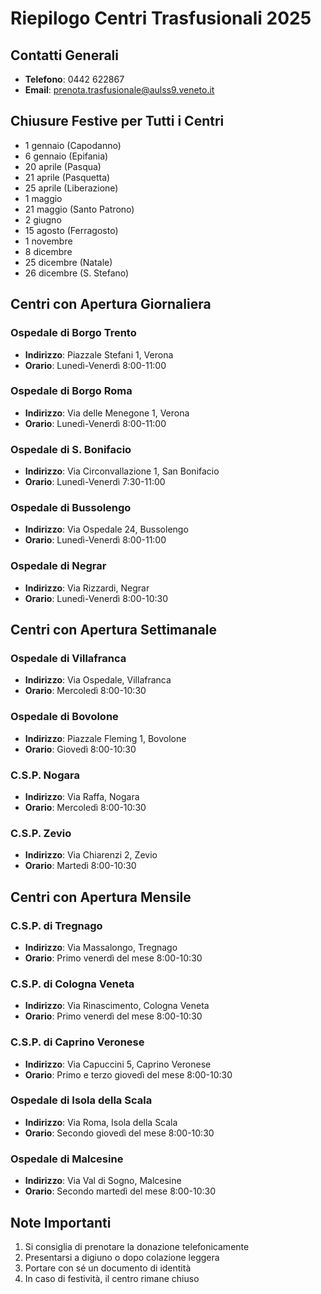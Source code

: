 # Riepilogo Centri Trasfusionali 2025

## Contatti Generali
- **Telefono**: 0442 622867
- **Email**: prenota.trasfusionale@aulss9.veneto.it

## Chiusure Festive per Tutti i Centri
- 1 gennaio (Capodanno)
- 6 gennaio (Epifania)
- 20 aprile (Pasqua)
- 21 aprile (Pasquetta)
- 25 aprile (Liberazione)
- 1 maggio
- 21 maggio (Santo Patrono)
- 2 giugno
- 15 agosto (Ferragosto)
- 1 novembre
- 8 dicembre
- 25 dicembre (Natale)
- 26 dicembre (S. Stefano)

## Centri con Apertura Giornaliera

### Ospedale di Borgo Trento
- **Indirizzo**: Piazzale Stefani 1, Verona
- **Orario**: Lunedì-Venerdì 8:00-11:00

### Ospedale di Borgo Roma
- **Indirizzo**: Via delle Menegone 1, Verona
- **Orario**: Lunedì-Venerdì 8:00-11:00

### Ospedale di S. Bonifacio
- **Indirizzo**: Via Circonvallazione 1, San Bonifacio
- **Orario**: Lunedì-Venerdì 7:30-11:00

### Ospedale di Bussolengo
- **Indirizzo**: Via Ospedale 24, Bussolengo
- **Orario**: Lunedì-Venerdì 8:00-11:00

### Ospedale di Negrar
- **Indirizzo**: Via Rizzardi, Negrar
- **Orario**: Lunedì-Venerdì 8:00-10:30

## Centri con Apertura Settimanale

### Ospedale di Villafranca
- **Indirizzo**: Via Ospedale, Villafranca
- **Orario**: Mercoledì 8:00-10:30

### Ospedale di Bovolone
- **Indirizzo**: Piazzale Fleming 1, Bovolone
- **Orario**: Giovedì 8:00-10:30

### C.S.P. Nogara
- **Indirizzo**: Via Raffa, Nogara
- **Orario**: Mercoledì 8:00-10:30

### C.S.P. Zevio
- **Indirizzo**: Via Chiarenzi 2, Zevio
- **Orario**: Martedì 8:00-10:30

## Centri con Apertura Mensile

### C.S.P. di Tregnago
- **Indirizzo**: Via Massalongo, Tregnago
- **Orario**: Primo venerdì del mese 8:00-10:30

### C.S.P. di Cologna Veneta
- **Indirizzo**: Via Rinascimento, Cologna Veneta
- **Orario**: Primo venerdì del mese 8:00-10:30

### C.S.P. di Caprino Veronese
- **Indirizzo**: Via Capuccini 5, Caprino Veronese
- **Orario**: Primo e terzo giovedì del mese 8:00-10:30

### Ospedale di Isola della Scala
- **Indirizzo**: Via Roma, Isola della Scala
- **Orario**: Secondo giovedì del mese 8:00-10:30

### Ospedale di Malcesine
- **Indirizzo**: Via Val di Sogno, Malcesine
- **Orario**: Secondo martedì del mese 8:00-10:30

## Note Importanti
1. Si consiglia di prenotare la donazione telefonicamente
2. Presentarsi a digiuno o dopo colazione leggera
3. Portare con sé un documento di identità
4. In caso di festività, il centro rimane chiuso 
